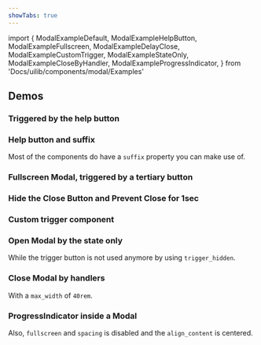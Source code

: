 ```yaml
---
showTabs: true
---
```


import {
ModalExampleDefault,
ModalExampleHelpButton,
ModalExampleFullscreen,
ModalExampleDelayClose,
ModalExampleCustomTrigger,
ModalExampleStateOnly,
ModalExampleCloseByHandler,
ModalExampleProgressIndicator,
} from 'Docs/uilib/components/modal/Examples'

## Demos

### Triggered by the help button

<ModalExampleDefault />

### Help button and suffix

Most of the components do have a `suffix` property you can make use of.

<ModalExampleHelpButton />

### Fullscreen Modal, triggered by a tertiary button

<ModalExampleFullscreen />

### Hide the Close Button and Prevent Close for 1sec

<ModalExampleDelayClose />

### Custom trigger component

<ModalExampleCustomTrigger />

### Open Modal by the state only

While the trigger button is not used anymore by using `trigger_hidden`.

<ModalExampleStateOnly />

### Close Modal by handlers

With a `max_width` of `40rem`.

<ModalExampleCloseByHandler />

### ProgressIndicator inside a Modal

Also, `fullscreen` and `spacing` is disabled and the `align_content` is centered.

<ModalExampleProgressIndicator />
